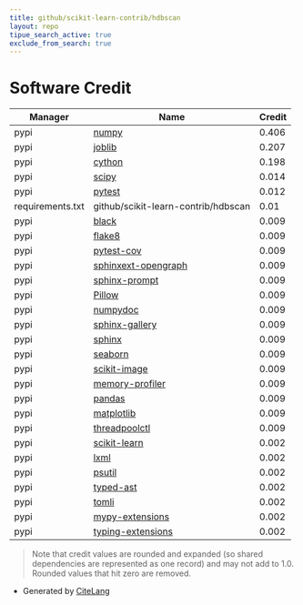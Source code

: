```yaml
---
title: github/scikit-learn-contrib/hdbscan
layout: repo
tipue_search_active: true
exclude_from_search: true
---
```

# Software Credit

|Manager|Name|Credit|
|-------|----|------|
|pypi|[numpy](https://www.numpy.org)|0.406|
|pypi|[joblib](https://joblib.readthedocs.io)|0.207|
|pypi|[cython](http://cython.org/)|0.198|
|pypi|[scipy](https://www.scipy.org)|0.014|
|pypi|[pytest](https://pypi.org/project/pytest)|0.012|
|requirements.txt|github/scikit-learn-contrib/hdbscan|0.01|
|pypi|[black](https://github.com/psf/black)|0.009|
|pypi|[flake8](https://pypi.org/project/flake8)|0.009|
|pypi|[pytest-cov](https://pypi.org/project/pytest-cov)|0.009|
|pypi|[sphinxext-opengraph](https://pypi.org/project/sphinxext-opengraph)|0.009|
|pypi|[sphinx-prompt](https://pypi.org/project/sphinx-prompt)|0.009|
|pypi|[Pillow](https://pypi.org/project/Pillow)|0.009|
|pypi|[numpydoc](https://pypi.org/project/numpydoc)|0.009|
|pypi|[sphinx-gallery](https://pypi.org/project/sphinx-gallery)|0.009|
|pypi|[sphinx](https://pypi.org/project/sphinx)|0.009|
|pypi|[seaborn](https://pypi.org/project/seaborn)|0.009|
|pypi|[scikit-image](https://pypi.org/project/scikit-image)|0.009|
|pypi|[memory-profiler](https://pypi.org/project/memory-profiler)|0.009|
|pypi|[pandas](https://pypi.org/project/pandas)|0.009|
|pypi|[matplotlib](https://pypi.org/project/matplotlib)|0.009|
|pypi|[threadpoolctl](https://pypi.org/project/threadpoolctl)|0.009|
|pypi|[scikit-learn](http://scikit-learn.org)|0.002|
|pypi|[lxml](https://pypi.org/project/lxml)|0.002|
|pypi|[psutil](https://pypi.org/project/psutil)|0.002|
|pypi|[typed-ast](https://pypi.org/project/typed-ast)|0.002|
|pypi|[tomli](https://pypi.org/project/tomli)|0.002|
|pypi|[mypy-extensions](https://pypi.org/project/mypy-extensions)|0.002|
|pypi|[typing-extensions](https://pypi.org/project/typing-extensions)|0.002|


> Note that credit values are rounded and expanded (so shared dependencies are represented as one record) and may not add to 1.0. Rounded values that hit zero are removed.


- Generated by [CiteLang](https://github.com/vsoch/citelang)
